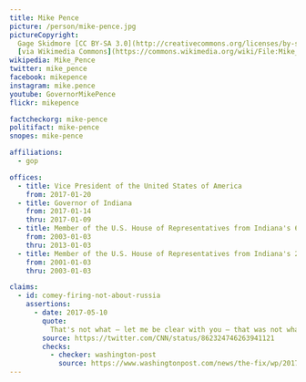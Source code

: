 ```yaml
---
title: Mike Pence
picture: /person/mike-pence.jpg
pictureCopyright:
  Gage Skidmore [CC BY-SA 3.0](http://creativecommons.org/licenses/by-sa/3.0),
  [via Wikimedia Commons](https://commons.wikimedia.org/wiki/File:Mike_Pence_by_Gage_Skidmore_6.jpg)
wikipedia: Mike_Pence
twitter: mike_pence
facebook: mikepence
instagram: mike.pence
youtube: GovernorMikePence
flickr: mikepence

factcheckorg: mike-pence
politifact: mike-pence
snopes: mike-pence

affiliations:
  - gop

offices:
  - title: Vice President of the United States of America
    from: 2017-01-20
  - title: Governor of Indiana
    from: 2017-01-14
    thru: 2017-01-09
  - title: Member of the U.S. House of Representatives from Indiana's 6th district
    from: 2003-01-03
    thru: 2013-01-03
  - title: Member of the U.S. House of Representatives from Indiana's 2nd district
    from: 2001-01-03
    thru: 2003-01-03

claims:
  - id: comey-firing-not-about-russia
    assertions:
      - date: 2017-05-10
        quote:
          That's not what — let me be clear with you — that was not what this is about. That's not what this is about.
        source: https://twitter.com/CNN/status/862324746263941121
        checks:
          - checker: washington-post
            source: https://www.washingtonpost.com/news/the-fix/wp/2017/05/18/vice-president-pence-has-a-growing-credibility-problem/
---
```

